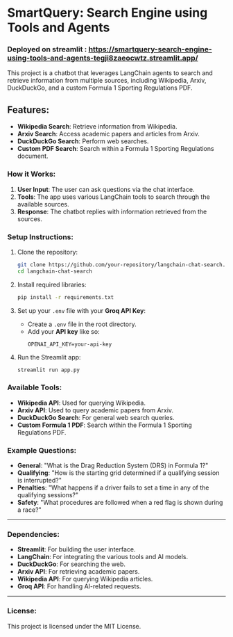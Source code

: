 # SmartQuery: Search Engine using Tools and Agents

### Deployed on streamlit : https://smartquery-search-engine-using-tools-and-agents-tegji8zaeocwtz.streamlit.app/

This project is a chatbot that leverages LangChain agents to search and retrieve information from multiple sources, including Wikipedia, Arxiv, DuckDuckGo, and a custom Formula 1 Sporting Regulations PDF.

## Features:
- **Wikipedia Search**: Retrieve information from Wikipedia.
- **Arxiv Search**: Access academic papers and articles from Arxiv.
- **DuckDuckGo Search**: Perform web searches.
- **Custom PDF Search**: Search within a Formula 1 Sporting Regulations document.

### How it Works:
1. **User Input**: The user can ask questions via the chat interface.
2. **Tools**: The app uses various LangChain tools to search through the available sources.
3. **Response**: The chatbot replies with information retrieved from the sources.

### Setup Instructions:

1. Clone the repository:
   ```bash
   git clone https://github.com/your-repository/langchain-chat-search.git
   cd langchain-chat-search
   ```

2. Install required libraries:
   ```bash
   pip install -r requirements.txt
   ```

3. Set up your `.env` file with your **Groq API Key**:
   - Create a `.env` file in the root directory.
   - Add your **API key** like so:
     ```
     OPENAI_API_KEY=your-api-key
     ```

4. Run the Streamlit app:
   ```bash
   streamlit run app.py
   ```

### Available Tools:
- **Wikipedia API**: Used for querying Wikipedia.
- **Arxiv API**: Used to query academic papers from Arxiv.
- **DuckDuckGo Search**: For general web search queries.
- **Custom Formula 1 PDF**: Search within the Formula 1 Sporting Regulations PDF.

### Example Questions:
- **General**: "What is the Drag Reduction System (DRS) in Formula 1?"
- **Qualifying**: "How is the starting grid determined if a qualifying session is interrupted?"
- **Penalties**: "What happens if a driver fails to set a time in any of the qualifying sessions?"
- **Safety**: "What procedures are followed when a red flag is shown during a race?"

---

### Dependencies:
- **Streamlit**: For building the user interface.
- **LangChain**: For integrating the various tools and AI models.
- **DuckDuckGo**: For searching the web.
- **Arxiv API**: For retrieving academic papers.
- **Wikipedia API**: For querying Wikipedia articles.
- **Groq API**: For handling AI-related requests.

---
### License:
This project is licensed under the MIT License.
